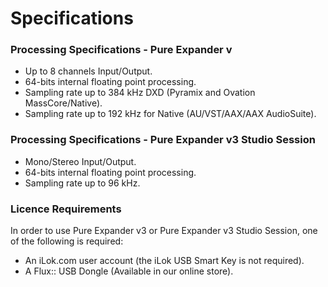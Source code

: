 # Specifications


### Processing Specifications - Pure Expander v
- Up to 8 channels Input/Output.
- 64-bits internal floating point processing.
- Sampling rate up to 384 kHz DXD (Pyramix and Ovation MassCore/Native).
- Sampling rate up to 192 kHz for Native (AU/VST/AAX/AAX AudioSuite).


### Processing Specifications - Pure Expander v3 Studio Session
- Mono/Stereo Input/Output.
- 64-bits internal floating point processing.
- Sampling rate up to 96 kHz.


### Licence Requirements
In order to use Pure Expander v3 or Pure Expander v3 Studio Session, one of the following is required:
- An iLok.com user account (the iLok USB Smart Key is not required).
- A Flux:: USB Dongle (Available in our online store).

